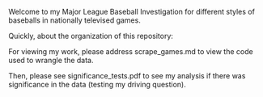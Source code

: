 Welcome to my Major League Baseball Investigation for different styles of baseballs in nationally televised games.

Quickly, about the organization of this repository: 

For viewing my work, please address scrape_games.md to view the code used to wrangle the data. 

Then, please see significance_tests.pdf to see my analysis if there was significance in the data (testing my driving question). 
